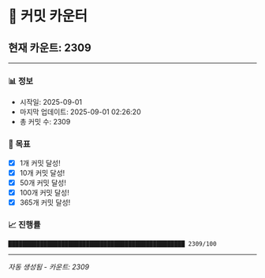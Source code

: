 # 🔢 커밋 카운터

## 현재 카운트: 2309

---

### 📊 정보
- 시작일: 2025-09-01
- 마지막 업데이트: 2025-09-01 02:26:20
- 총 커밋 수: 2309

### 🎯 목표
- [x] 1개 커밋 달성!
- [x] 10개 커밋 달성!
- [x] 50개 커밋 달성!
- [x] 100개 커밋 달성!
- [x] 365개 커밋 달성!

### 📈 진행률
```
██████████████████████████████████████████████████ 2309/100
```

---
*자동 생성됨 - 카운트: 2309*
